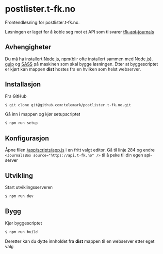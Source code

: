 # postlister.t-fk.no

Frontendløsning for postlister.t-fk.no.

Løsningen er laget for å koble seg mot et API som tilsvarer [tfk-api-journals](https://github.com/zrrrzzt/tfk-api-journals)  

## Avhengigheter

Du må ha installert [Node.js](https://nodejs.org), [npm](https://www.npmjs.com/)(blir ofte installert sammen med Node.js), [gulp](http://gulpjs.com/) og [SASS](http://sass-lang.com/) på maskinen som skal bygge løsningen. 
Etter at byggescriptet er kjørt kan mappen **dist** hostes fra en hvilken som helst webserver.

## Installasjon

Fra GitHub

```sh
$ git clone git@github.com:telemark/postlister.t-fk.no.git
```

Gå inn i mappen og kjør setupscriptet

```sh
$ npm run setup
```

## Konfigurasjon

Åpne filen [/app/scripts/app.js](/app/scripts/app.js#L284) i en fritt valgt editor.
Gå til linje 284 og endre ```<JournalsBox source="https://api.t-fk.no" />``` til å peke til din egen api-server

## Utvikling

Start utviklingsserveren

```sh
$ npm run dev
```

## Bygg

Kjør byggescriptet

```sh
$ npm run build
```

Deretter kan du dytte innholdet fra **dist** mappen til en webserver etter eget valg
